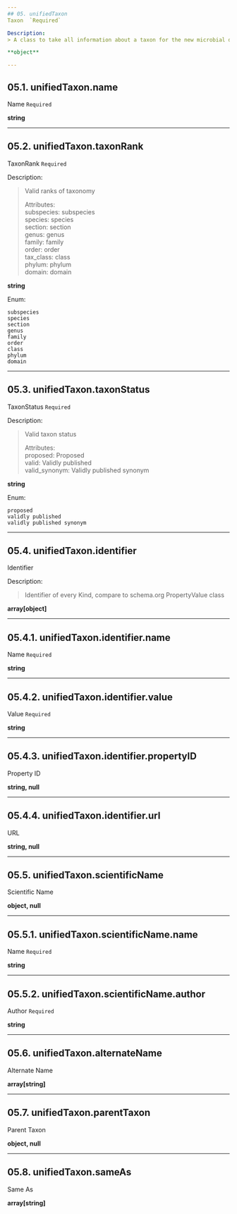 ```yaml
---
## 05. unifiedTaxon
Taxon  `Required`

Description:
> A class to take all information about a taxon for the new microbial data standard.  

**object**

---
```

## 05.1. unifiedTaxon.name
Name  `Required`

**string**

---
## 05.2. unifiedTaxon.taxonRank
TaxonRank  `Required`

Description:
> Valid ranks of taxonomy  
>  
> Attributes:  
>     subspecies: subspecies  
>     species: species  
>     section: section  
>     genus: genus  
>     family: family  
>     order: order  
>     tax_class: class  
>     phylum: phylum  
>     domain: domain  

**string**

Enum:

	subspecies
	species
	section
	genus
	family
	order
	class
	phylum
	domain

---
## 05.3. unifiedTaxon.taxonStatus
TaxonStatus  `Required`

Description:
> Valid taxon status  
>  
> Attributes:  
>     proposed: Proposed  
>     valid: Validly published  
>     valid_synonym: Validly published synonym  

**string**

Enum:

	proposed
	validly published
	validly published synonym

---
## 05.4. unifiedTaxon.identifier
Identifier  

Description:
> Identifier of every Kind, compare to schema.org PropertyValue class  

**array[object]**

---
## 05.4.1. unifiedTaxon.identifier.name
Name  `Required`

**string**

---
## 05.4.2. unifiedTaxon.identifier.value
Value  `Required`

**string**

---
## 05.4.3. unifiedTaxon.identifier.propertyID
Property ID  

**string, null**

---
## 05.4.4. unifiedTaxon.identifier.url
URL  

**string, null**

---
## 05.5. unifiedTaxon.scientificName
Scientific Name  

**object, null**

---
## 05.5.1. unifiedTaxon.scientificName.name
Name  `Required`

**string**

---
## 05.5.2. unifiedTaxon.scientificName.author
Author  `Required`

**string**

---
## 05.6. unifiedTaxon.alternateName
Alternate Name  

**array[string]**

---
## 05.7. unifiedTaxon.parentTaxon
Parent Taxon  

**object, null**

---
## 05.8. unifiedTaxon.sameAs
Same As  

**array[string]**
